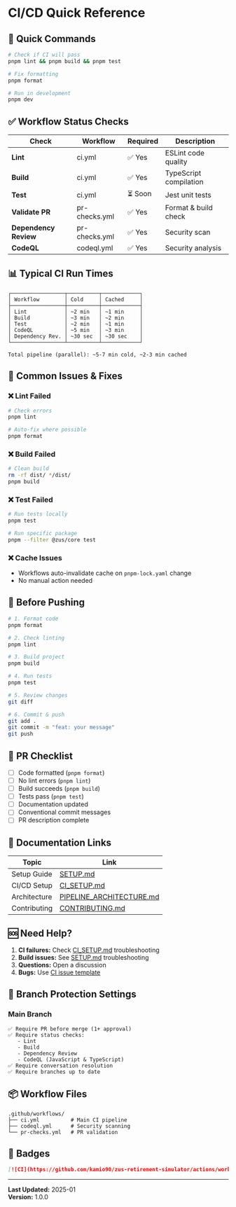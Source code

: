 # CI/CD Quick Reference

## 🚀 Quick Commands

```bash
# Check if CI will pass
pnpm lint && pnpm build && pnpm test

# Fix formatting
pnpm format

# Run in development
pnpm dev
```

## ✅ Workflow Status Checks

| Check | Workflow | Required | Description |
|-------|----------|----------|-------------|
| **Lint** | ci.yml | ✅ Yes | ESLint code quality |
| **Build** | ci.yml | ✅ Yes | TypeScript compilation |
| **Test** | ci.yml | ⏳ Soon | Jest unit tests |
| **Validate PR** | pr-checks.yml | ✅ Yes | Format & build check |
| **Dependency Review** | pr-checks.yml | ✅ Yes | Security scan |
| **CodeQL** | codeql.yml | ✅ Yes | Security analysis |

## 📊 Typical CI Run Times

```
┌─────────────────┬──────────┬────────────┐
│ Workflow        │ Cold     │ Cached     │
├─────────────────┼──────────┼────────────┤
│ Lint            │ ~2 min   │ ~1 min     │
│ Build           │ ~3 min   │ ~2 min     │
│ Test            │ ~2 min   │ ~1 min     │
│ CodeQL          │ ~5 min   │ ~3 min     │
│ Dependency Rev. │ ~30 sec  │ ~30 sec    │
└─────────────────┴──────────┴────────────┘

Total pipeline (parallel): ~5-7 min cold, ~2-3 min cached
```

## 🔧 Common Issues & Fixes

### ❌ Lint Failed
```bash
# Check errors
pnpm lint

# Auto-fix where possible
pnpm format
```

### ❌ Build Failed
```bash
# Clean build
rm -rf dist/ */dist/
pnpm build
```

### ❌ Test Failed
```bash
# Run tests locally
pnpm test

# Run specific package
pnpm --filter @zus/core test
```

### ❌ Cache Issues
- Workflows auto-invalidate cache on `pnpm-lock.yaml` change
- No manual action needed

## 📝 Before Pushing

```bash
# 1. Format code
pnpm format

# 2. Check linting
pnpm lint

# 3. Build project
pnpm build

# 4. Run tests
pnpm test

# 5. Review changes
git diff

# 6. Commit & push
git add .
git commit -m "feat: your message"
git push
```

## 🎯 PR Checklist

- [ ] Code formatted (`pnpm format`)
- [ ] No lint errors (`pnpm lint`)
- [ ] Build succeeds (`pnpm build`)
- [ ] Tests pass (`pnpm test`)
- [ ] Documentation updated
- [ ] Conventional commit messages
- [ ] PR description complete

## 🔗 Documentation Links

| Topic | Link |
|-------|------|
| Setup Guide | [SETUP.md](../SETUP.md) |
| CI/CD Setup | [CI_SETUP.md](./CI_SETUP.md) |
| Architecture | [PIPELINE_ARCHITECTURE.md](./PIPELINE_ARCHITECTURE.md) |
| Contributing | [CONTRIBUTING.md](../CONTRIBUTING.md) |

## 🆘 Need Help?

1. **CI failures:** Check [CI_SETUP.md](./CI_SETUP.md) troubleshooting
2. **Build issues:** See [SETUP.md](../SETUP.md) troubleshooting
3. **Questions:** Open a discussion
4. **Bugs:** Use [CI issue template](.github/ISSUE_TEMPLATE/ci_issue.md)

## 🔐 Branch Protection Settings

### Main Branch
```
✅ Require PR before merge (1+ approval)
✅ Require status checks:
   - Lint
   - Build
   - Dependency Review
   - CodeQL (JavaScript & TypeScript)
✅ Require conversation resolution
✅ Require branches up to date
```

## 📦 Workflow Files

```
.github/workflows/
├── ci.yml          # Main CI pipeline
├── codeql.yml      # Security scanning
└── pr-checks.yml   # PR validation
```

## 🎨 Badges

```markdown
[![CI](https://github.com/kamio90/zus-retirement-simulator/actions/workflows/ci.yml/badge.svg)](https://github.com/kamio90/zus-retirement-simulator/actions/workflows/ci.yml)
```

---

**Last Updated:** 2025-01  
**Version:** 1.0.0
